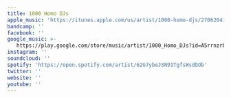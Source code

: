 ```yaml
---
title: 1000 Homo DJs
apple_music: 'https://itunes.apple.com/us/artist/1000-homo-djs/27062041'
bandcamp: ''
facebook: ''
google_music: >-
   https://play.google.com/store/music/artist/1000_Homo_DJs?id=A5rrnzrbjij3lsojogazjirbvnu
instagram: ''
soundcloud: ''
spotify: 'https://open.spotify.com/artist/62G7ybeJSN91TgfsWsdDOb'
twitter: ''
website: ''
youtube: ''
---
```


